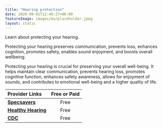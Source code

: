 ```yaml
---
title: "Hearing protection"
date: 2020-09-01T12:49:27+06:00
featureImage: images/ma/placeholder.jpeg
layout: static
---
```


Learn about protecting your hearing.

Protecting your hearing preserves communication, prevents loss, enhances cognition, promotes safety, enables sound enjoyment, and boosts overall wellbeing.

Protecting your hearing is crucial for preserving your overall well-being. It helps maintain clear communication, prevents hearing loss, promotes cognitive function, enhances safety awareness, allows for enjoyment of sounds, and contributes to emotional well-being and a higher quality of life.

| Provider Links      | Free or Paid  |  
| :-----------          | :--------------:      |  
| [**Specsavers**](https://www.specsavers.co.uk/hearing/hearing-protection) | Free | 
| [**Healthy Hearing**](https://www.healthyhearing.com/help/hearing-loss/prevention) | Free | 
| [**CDC**](https://www.cdc.gov/nceh/hearing_loss/infographic/) | Free | 
  

<br/><br/>






